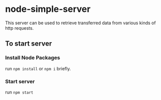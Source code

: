 # node-simple-server

This server can be used to retrieve transferred data from various kinds of http requests.

## To start server

### Install Node Packages

run `npm install` or `npm i` briefly.

### Start server

run `npm start`
